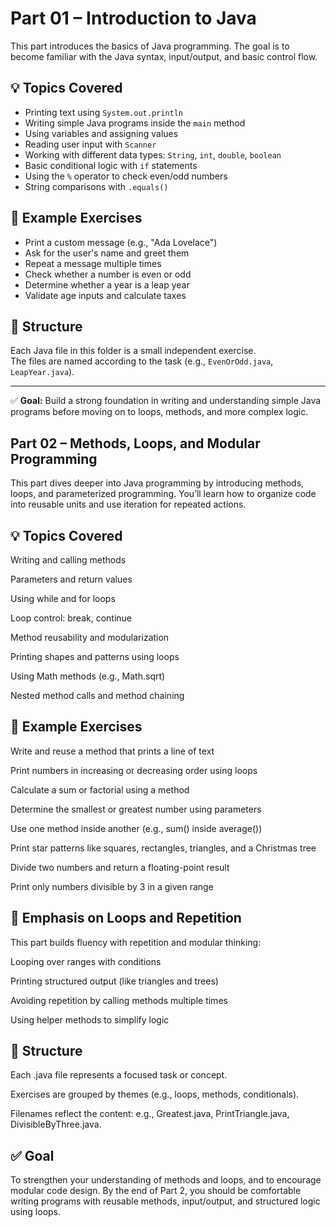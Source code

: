 # Part 01 – Introduction to Java

This part introduces the basics of Java programming. The goal is to become familiar with the Java syntax, input/output, and basic control flow.

## 💡 Topics Covered

- Printing text using `System.out.println`
- Writing simple Java programs inside the `main` method
- Using variables and assigning values
- Reading user input with `Scanner`
- Working with different data types: `String`, `int`, `double`, `boolean`
- Basic conditional logic with `if` statements
- Using the `%` operator to check even/odd numbers
- String comparisons with `.equals()`

## 🧪 Example Exercises

- Print a custom message (e.g., "Ada Lovelace")
- Ask for the user's name and greet them
- Repeat a message multiple times
- Check whether a number is even or odd
- Determine whether a year is a leap year
- Validate age inputs and calculate taxes

## 📁 Structure

Each Java file in this folder is a small independent exercise.  
The files are named according to the task (e.g., `EvenOrOdd.java`, `LeapYear.java`).

---

✅ **Goal:** Build a strong foundation in writing and understanding simple Java programs before moving on to loops, methods, and more complex logic.

## Part 02 – Methods, Loops, and Modular Programming
This part dives deeper into Java programming by introducing methods, loops, and parameterized programming. You’ll learn how to organize code into reusable units and use iteration for repeated actions.

## 💡 Topics Covered
Writing and calling methods

Parameters and return values

Using while and for loops

Loop control: break, continue

Method reusability and modularization

Printing shapes and patterns using loops

Using Math methods (e.g., Math.sqrt)

Nested method calls and method chaining

## 🧪 Example Exercises
Write and reuse a method that prints a line of text

Print numbers in increasing or decreasing order using loops

Calculate a sum or factorial using a method

Determine the smallest or greatest number using parameters

Use one method inside another (e.g., sum() inside average())

Print star patterns like squares, rectangles, triangles, and a Christmas tree

Divide two numbers and return a floating-point result

Print only numbers divisible by 3 in a given range

## 🔁 Emphasis on Loops and Repetition
This part builds fluency with repetition and modular thinking:

Looping over ranges with conditions

Printing structured output (like triangles and trees)

Avoiding repetition by calling methods multiple times

Using helper methods to simplify logic

## 📁 Structure
Each .java file represents a focused task or concept.

Exercises are grouped by themes (e.g., loops, methods, conditionals).

Filenames reflect the content: e.g., Greatest.java, PrintTriangle.java, DivisibleByThree.java.

## ✅ Goal
To strengthen your understanding of methods and loops, and to encourage modular code design. By the end of Part 2, you should be comfortable writing programs with reusable methods, input/output, and structured logic using loops.

